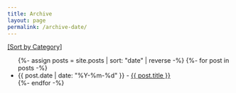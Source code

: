 ```yaml
---
title: Archive
layout: page
permalink: /archive-date/
---
```


<p><a href="/archive-category/">[Sort by Category]</a></p>

<ul>
{%- assign posts = site.posts | sort: "date" | reverse -%}
{%- for post in posts -%}
<li>
{{ post.date | date: "%Y-%m-%d" }} -
<a href="{{ post.url | relative_url }}">{{ post.title }}</a>
</li>
{%- endfor -%}
</ul> 